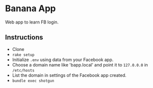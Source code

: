 # Banana App

Web app to learn FB login.


## Instructions

* Clone
* `rake setup`
* Initialize `.env` using data from your Facebook app.
* Choose a domain name like 'bapp.local' and point it to `127.0.0.0` in `/etc/hosts`
* List the domain in settings of the Facebook app created.
* `bundle exec shotgun`
